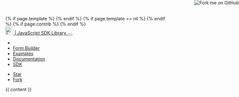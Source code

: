 <!DOCTYPE html>
<html lang="en">
<head>
  <!-- Global site tag (gtag.js) - Google Analytics -->
  <script async src="https://www.googletagmanager.com/gtag/js?id=UA-58453303-6"></script>
  <script>
    window.dataLayer = window.dataLayer || [];
    function gtag(){dataLayer.push(arguments);}
    gtag('js', new Date());
  
    gtag('config', 'UA-58453303-6');
  </script>

  <base href="{{ site.baseurl }}/"></base>
  <meta charset="utf-8">
  <meta http-equiv="X-UA-Compatible" content="IE=edge">
  <meta name="viewport" content="width=device-width, initial-scale=1">
  <title>JavaScript Powered Forms and Form.io SDK</title>
  <link href="{{ site.baseurl }}/app/syntax.css" rel="stylesheet">
  <link href="{{ site.baseurl }}/app/main.css" rel="stylesheet">
  <link href="{{ site.baseurl }}/app/fontawesome/css/font-awesome.min.css" rel="stylesheet">
  <link href="{{ site.baseurl }}/app/bootstrap/css/bootstrap.min.css" rel="stylesheet">
  {% if page.template %}
    <link href="{{ site.baseurl }}/app/bootswatch/{{ page.template }}/bootstrap.min.css" rel="stylesheet">
  {% endif %}
  {% if page.template == nil %}
    <link href="{{ site.baseurl }}/app/bootswatch/yeti/bootstrap.min.css" rel="stylesheet">
  {% endif %}
  <link href="{{ site.baseurl }}/dist/formio.full.min.css" rel="stylesheet">
  <script src="{{ site.baseurl }}/app/jquery/jquery.slim.min.js"></script>
  <script src="{{ site.baseurl }}/app/bootstrap/js/bootstrap.min.js"></script>
  <script src="{{ site.baseurl }}/dist/formio.full.js"></script>
  {% if page.contrib %}
    <script src="{{ site.baseurl }}/dist/formio.contrib.min.js"></script>
  {% endif %}
  <script type="text/javascript">Formio.icons = 'fontawesome';</script>
</head>
<body>
<a href="https://github.com/formio/formio.js"><img style="position: absolute; top: 0; right: 0; border: 0;z-index:3000;" src="https://camo.githubusercontent.com/e7bbb0521b397edbd5fe43e7f760759336b5e05f/68747470733a2f2f73332e616d617a6f6e6177732e636f6d2f6769746875622f726962626f6e732f666f726b6d655f72696768745f677265656e5f3030373230302e706e67" alt="Fork me on GitHub" data-canonical-src="https://s3.amazonaws.com/github/ribbons/forkme_right_green_007200.png"></a>
<nav class="navbar navbar-expand-lg navbar-light bg-light">
  <div class="container">
    <a class="navbar-brand" href="#">
      <img height="25px;" style="display: inline;" alt="Form.io" src="https://help.form.io/assets/formio-logo.png"> | JavaScript SDK Library
    </a>
    <button class="navbar-toggler" type="button" data-toggle="collapse" data-target="#navbarNavAltMarkup" aria-controls="navbarNavAltMarkup" aria-expanded="false" aria-label="Toggle navigation">
      <span class="navbar-toggler-icon"></span>
    </button>
    <div class="collapse navbar-collapse" id="navbarNavAltMarkup">
      <ul class="navbar-nav nav-fill">
        <li class="nav-item px-3 {% if page.section == 'home' %}active bg-white border{% endif %}"><a class="nav-link" href="{{ site.baseurl }}"><i class="fa fa-home"></i></a></li>
        <li class="nav-item px-3 {% if page.section == 'builder' %}active bg-white border{% endif %}"><a class="nav-link" href="app/builder"><i class="fa fa-th-list"></i> Form Builder</a></li>
        <li class="nav-item px-3 {% if page.section == 'examples' %}active bg-white border{% endif %}"><a class="nav-link" href="app/examples"><i class="fa fa-check-square-o"></i> Examples</a></li>
        <li class="nav-item px-3"><a class="nav-link" target="_blank" href="https://github.com/formio/formio.js/wiki"><i class="fa fa-book"></i> Documentation</a></li>
        <li class="nav-item px-3 {% if page.section == 'sdk'%}active bg-white border{% endif %}"><a class="nav-link" href="app/sdk"><i class="fa fa-list-alt"></i> SDK</a></li>
      </ul>
      <ul class="navbar-nav float-right mt-3">
        <li class="nav-item"><a class="github-button nav-link" href="https://github.com/formio/formio.js" data-size="large" data-show-count="true" aria-label="Star formio/formio.js on GitHub">Star</a></li>
        <li class="nav-item"><a class="github-button nav-link" href="https://github.com/formio/formio.js/fork" data-size="large" data-show-count="true" aria-label="Fork formio/formio.js on GitHub">Fork</a></li>
      </ul>
    </div>
  </div>
</nav>
<div class="{% if page.fluid %}container-fluid{% endif %}{% if page.fluid == nil %}container{% endif %}">
  {{ content }}
</div>
<script async defer src="https://buttons.github.io/buttons.js"></script>
</body>
</html>
